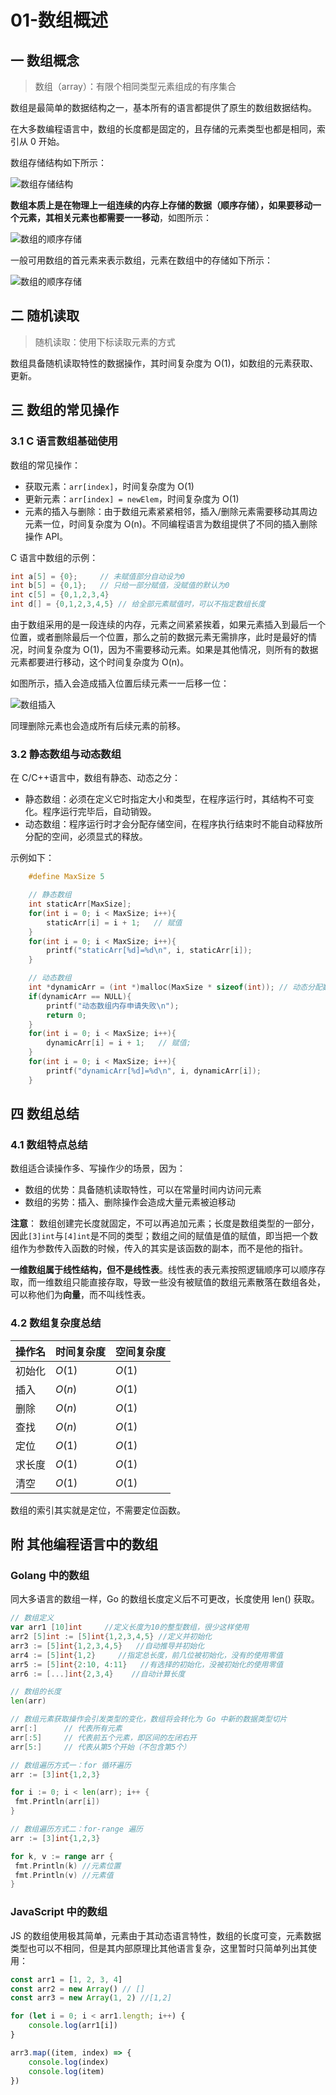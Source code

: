 # 01-数组概述

## 一 数组概念

> 数组（array）：有限个相同类型元素组成的有序集合

数组是最简单的数据结构之一，基本所有的语言都提供了原生的数组数据结构。

在大多数编程语言中，数组的长度都是固定的，且存储的元素类型也都是相同，索引从 0 开始。

数组存储结构如下所示：

![数组存储结构](../images/structure/array-01.svg)

**数组本质上是在物理上一组连续的内存上存储的数据（顺序存储），如果要移动一个元素，其相关元素也都需要一一移动**，如图所示：

![数组的顺序存储](../images/structure/array-02.svg)

一般可用数组的首元素来表示数组，元素在数组中的存储如下所示：

![数组的顺序存储](../images/structure/array-05.svg)

## 二 随机读取

> 随机读取：使用下标读取元素的方式

数组具备随机读取特性的数据操作，其时间复杂度为 O(1)，如数组的元素获取、更新。

## 三 数组的常见操作

### 3.1 C 语言数组基础使用

数组的常见操作：

-   获取元素：`arr[index]`，时间复杂度为 O(1)
-   更新元素：`arr[index] = newElem`，时间复杂度为 O(1)
-   元素的插入与删除：由于数组元素紧紧相邻，插入/删除元素需要移动其周边元素一位，时间复杂度为 O(n)。不同编程语言为数组提供了不同的插入删除操作 API。

C 语言中数组的示例：

```c++
int a[5] = {0};     // 未赋值部分自动设为0
int b[5] = {0,1};   // 只给一部分赋值，没赋值的默认为0
int c[5] = {0,1,2,3,4}
int d[] = {0,1,2,3,4,5} // 给全部元素赋值时，可以不指定数组长度
```

由于数组采用的是一段连续的内存，元素之间紧紧挨着，如果元素插入到最后一个位置，或者删除最后一个位置，那么之前的数据元素无需排序，此时是最好的情况，时间复杂度为 O(1)，因为不需要移动元素。如果是其他情况，则所有的数据元素都要进行移动，这个时间复杂度为 O(n)。

如图所示，插入会造成插入位置后续元素一一后移一位：

![数组插入](../images/structure/array-00.svg)

同理删除元素也会造成所有后续元素的前移。

### 3.2 静态数组与动态数组

在 C/C++语言中，数组有静态、动态之分：

-   静态数组：必须在定义它时指定大小和类型，在程序运行时，其结构不可变化。程序运行完毕后，自动销毁。
-   动态数组：程序运行时才会分配存储空间，在程序执行结束时不能自动释放所分配的空间，必须显式的释放。

示例如下：

```c++
    #define MaxSize 5

    // 静态数组
    int staticArr[MaxSize];
    for(int i = 0; i < MaxSize; i++){
        staticArr[i] = i + 1;   // 赋值
    }
    for(int i = 0; i < MaxSize; i++){
        printf("staticArr[%d]=%d\n", i, staticArr[i]);
    }

    // 动态数组
    int *dynamicArr = (int *)malloc(MaxSize * sizeof(int)); // 动态分配数组空间
    if(dynamicArr == NULL){
        printf("动态数组内存申请失败\n");
        return 0;
    }
    for(int i = 0; i < MaxSize; i++){
        dynamicArr[i] = i + 1;   // 赋值;
    }
    for(int i = 0; i < MaxSize; i++){
        printf("dynamicArr[%d]=%d\n", i, dynamicArr[i]);
    }
```

## 四 数组总结

### 4.1 数组特点总结

数组适合读操作多、写操作少的场景，因为：

-   数组的优势：具备随机读取特性，可以在常量时间内访问元素
-   数组的劣势：插入、删除操作会造成大量元素被迫移动

**注意**：
数组创建完长度就固定，不可以再追加元素；长度是数组类型的一部分，因此`[3]int`与`[4]int`是不同的类型；数组之间的赋值是值的赋值，即当把一个数组作为参数传入函数的时候，传入的其实是该函数的副本，而不是他的指针。

**一维数组属于线性结构，但不是线性表**。线性表的表元素按照逻辑顺序可以顺序存取，而一维数组只能直接存取，导致一些没有被赋值的数组元素散落在数组各处，可以称他们为**向量**，而不叫线性表。

### 4.2 数组复杂度总结

| 操作名 | 时间复杂度 | 空间复杂度 |
| ------ | ---------- | ---------- |
| 初始化 | $O(1)$     | $O(1)$     |
| 插入   | $O(n)$     | $O(1)$     |
| 删除   | $O(n)$     | $O(1)$     |
| 查找   | $O(n)$     | $O(1)$     |
| 定位   | $O(1)$     | $O(1)$     |
| 求长度 | $O(1)$     | $O(1)$     |
| 清空   | $O(1)$     | $O(1)$     |

数组的索引其实就是定位，不需要定位函数。

## 附 其他编程语言中的数组

### Golang 中的数组

同大多语言的数组一样，Go 的数组长度定义后不可更改，长度使用 len() 获取。

```go
// 数组定义
var arr1 [10]int     //定义长度为10的整型数组，很少这样使用
arr2 [5]int := [5]int{1,2,3,4,5} //定义并初始化
arr3 := [5]int{1,2,3,4,5}   //自动推导并初始化
arr4 := [5]int{1,2}     //指定总长度，前几位被初始化，没有的使用零值
arr5 := [5]int{2:10, 4:11}   //有选择的初始化，没被初始化的使用零值
arr6 := [...]int{2,3,4}    //自动计算长度

// 数组的长度
len(arr)

// 数组元素获取操作会引发类型的变化，数组将会转化为 Go 中新的数据类型切片
arr[:]      // 代表所有元素
arr[:5]     // 代表前五个元素，即区间的左闭右开
arr[5:]     // 代表从第5个开始（不包含第5个）

// 数组遍历方式一：for 循环遍历
arr := [3]int{1,2,3}

for i := 0; i < len(arr); i++ {
 fmt.Println(arr[i])
}

// 数组遍历方式二：for-range 遍历
arr := [3]int{1,2,3}

for k, v := range arr {
 fmt.Println(k) //元素位置
 fmt.Println(v) //元素值
}
```

### JavaScript 中的数组

JS 的数组使用极其简单，元素由于其动态语言特性，数组的长度可变，元素数据类型也可以不相同，但是其内部原理比其他语言复杂，这里暂时只简单列出其使用：

```js
const arr1 = [1, 2, 3, 4]
const arr2 = new Array() // []
const arr3 = new Array(1, 2) //[1,2]

for (let i = 0; i < arr1.length; i++) {
    console.log(arr1[i])
}

arr3.map((item, index) => {
    console.log(index)
    console.log(item)
})
```
